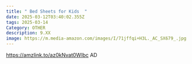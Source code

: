 ```yaml
---
title: " Bed Sheets for Kids  "
date: 2025-03-12T03:40:02.355Z
tags: 2025-03-14
Category: OTHER
description: 9.XX
image: https://m.media-amazon.com/images/I/71jffqi+H3L._AC_SX679_.jpg
---
```

https://amzlink.to/az0kNvat0WIbc   AD